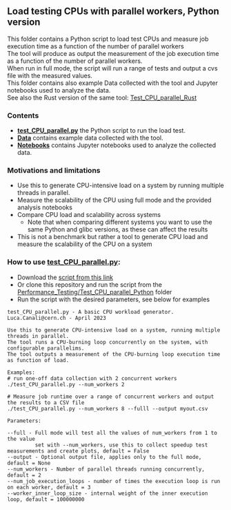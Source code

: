 ## Load testing CPUs with parallel workers, Python version
This folder contains a Python script to load test CPUs and measure job execution time as a function of the number of parallel workers  
The tool will produce as output the measurement of the job execution time as a function of the number of parallel workers.  
When run in full mode, the script will run a range of tests and output a cvs file with the measured values.  
This folder contains also example Data collected with the tool and Jupyter notebooks used to analyze the data.  
See also the Rust version of the same tool: [Test_CPU_parallel_Rust](../Test_CPU_parallel_Rust)

### Contents
- [**test_CPU_parallel.py**](test_CPU_parallel.py) the Python script to run the load test.
- [**Data**](Data) contains example data collected with the tool.
- [**Notebooks**](Notebooks) contains Jupyter notebooks used to analyze the collected data.

### Motivations and limitations
  - Use this to generate CPU-intensive load on a system by running multiple threads in parallel.
  - Measure the scalability of the CPU using full mode and the provided analysis notebooks
  - Compare CPU load and scalability across systems
    - Note that when comparing different systems you want to use the same Python and glibc versions, as these can affect the results
  - This is not a benchmark but rather a tool to generate CPU load and measure the scalability of the CPU on a system

### How to use [test_CPU_parallel.py](test_CPU_parallel.py):
  - Download the [script from this link](https://raw.githubusercontent.com/LucaCanali/Miscellaneous/master/Performance_Testing/Test_CPU_parallel_Python/test_CPU_parallel.py)
  - Or clone this repository and run the script from the [Performance_Testing/Test_CPU_parallel_Python](.) folder
  - Run the script with the desired parameters, see below for examples
```
test_CPU_parallel.py - A basic CPU workload generator.
Luca.Canali@cern.ch - April 2023

Use this to generate CPU-intensive load on a system, running multiple threads in parallel.
The tool runs a CPU-burning loop concurrently on the system, with configurable parallelims.
The tool outputs a measurement of the CPU-burning loop execution time as function of load.

Examples:
# run one-off data collection with 2 concurrent workers
./test_CPU_parallel.py --num_workers 2 

# Measure job runtime over a range of concurrent workers and output the results to a CSV file
./test_CPU_parallel.py --num_workers 8 --fulll --output myout.csv 

Parameters:

--full - Full mode will test all the values of num_workers from 1 to the value 
         set with --num_workers, use this to collect speedup test measurements and create plots, default = False
--output - Optional output file, applies only to the full mode, default = None
--num_workers - Number of parallel threads running concurrently, default = 2
--num_job_execution_loops - number of times the execution loop is run on each worker, default = 3
--worker_inner_loop_size - internal weight of the inner execution loop, default = 100000000
```